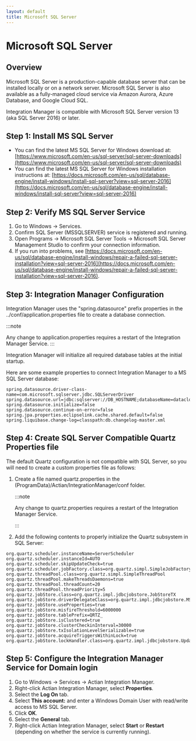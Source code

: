 ```yaml
---
layout: default
title: Microsoft SQL Server
---
```

# Microsoft SQL Server

## Overview

Microsoft SQL Server is a production-capable database server that can be installed locally or on a network server. Microsoft SQL Server is also available as a fully-managed cloud service via Amazon Aurora, Azure Database, and Google Cloud SQL.

Integration Manager is compatible with Microsoft SQL Server version 13 (aka SQL Server 2016) or later.

## Step 1: Install MS SQL Server

* You can find the latest MS SQL Server for Windows download at: [https://www.microsoft.com/en-us/sql-server/sql-server-downloads](https://www.microsoft.com/en-us/sql-server/sql-server-downloads)
* You can find the latest MS SQL Server for Windows installation instructions at: [https://docs.microsoft.com/en-us/sql/database-engine/install-windows/install-sql-server?view=sql-server-2016](https://docs.microsoft.com/en-us/sql/database-engine/install-windows/install-sql-server?view=sql-server-2016)

## Step 2: Verify MS SQL Server Service

1. Go to Windows → Services.
2. Confirm SQL Server (MSSQLSERVER) service is registered and running.
3. Open Programs → Microsoft SQL Server Tools → Microsoft SQL Server Management Studio to confirm your connection information.
4. If you run into problems, see [https://docs.microsoft.com/en-us/sql/database-engine/install-windows/repair-a-failed-sql-server-installation?view=sql-server-2016](https://docs.microsoft.com/en-us/sql/database-engine/install-windows/repair-a-failed-sql-server-installation?view=sql-server-2016).

## Step 3: Integration Manager Configuration

Integration Manager uses the "spring.datasource" prefix properties in the ../conf/application.properties file to create a database connection.

:::note

Any change to application.properties requires a restart of the Integration Manager Service.
:::

Integration Manager will initialize all required database tables at the initial startup. 

Here are some example properties to connect Integration Manager to a MS SQL Server database:
```
spring.datasource.driver-class-name=com.microsoft.sqlserver.jdbc.SQLServerDriver
spring.datasource.url=jdbc:sqlserver://DB_HOSTNAME;databaseName=datacloud_db;integratedSecurity=true
spring.datasource.initialize=false
spring.datasource.continue-on-error=false 
spring.jpa.properties.eclipselink.cache.shared.default=false
spring.liquibase.change-log=classpath:db.changelog-master.xml
```

## Step 4: Create SQL Server Compatible Quartz Properties file

The default Quartz configuration is not compatible with SQL Server, so you will need to create a custom properties file as follows:

1. Create a file named quartz.properties in the (ProgramData)/Actian/IntegrationManager/conf folder.
   
   :::note

   Any change to quartz.properties requires a restart of the Integration Manager Service.

   :::

2. Add the following contents to properly initialize the Quartz subsystem in SQL Server:
```
org.quartz.scheduler.instanceName=ServerScheduler
org.quartz.scheduler.instanceId=AUTO
org.quartz.scheduler.skipUpdateCheck=true
org.quartz.scheduler.jobFactory.class=org.quartz.simpl.SimpleJobFactory
org.quartz.threadPool.class=org.quartz.simpl.SimpleThreadPool
org.quartz.threadPool.makeThreadsDaemons=true
org.quartz.threadPool.threadCount=20
org.quartz.threadPool.threadPriority=5
org.quartz.jobStore.class=org.quartz.impl.jdbcjobstore.JobStoreTX
org.quartz.jobStore.driverDelegateClass=org.quartz.impl.jdbcjobstore.MSSQLDelegate
org.quartz.jobStore.useProperties=true
org.quartz.jobStore.misfireThreshold=6000000
org.quartz.jobStore.tablePrefix=QRTZ_
org.quartz.jobStore.isClustered=true
org.quartz.jobStore.clusterCheckinInterval=30000
org.quartz.jobStore.txIsolationLevelSerializable=true
org.quartz.jobStore.acquireTriggersWithinLock=true
org.quartz.jobStore.lockHandler.class=org.quartz.impl.jdbcjobstore.UpdateLockRowSemaphore
```

## Step 5: Configure the Integration Manager Service for Domain login

1. Go to Windows → Services → Actian Integration Manager.
2. Right-click Actian Integration Manager, select **Properties**.
3. Select the **Log On** tab.
4. Select **This account:** and enter a Windows Domain User with read/write access to MS SQL Server.
5. Click **OK**.
6. Select the **General** tab.
7. Right-click Actian Integration Manager, select **Start** or **Restart** (depending on whether the service is currently running).